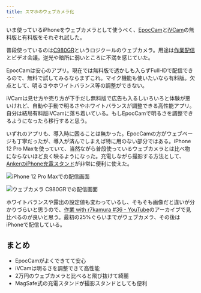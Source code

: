 ```yaml
---
title: スマホのウェブカメラ化
---
```

いま使っているiPhoneをウェブカメラとして使うべく、[EpocCam](https://www.elgato.com/ja/epoccam)と[iVCam](https://www.e2esoft.com/ivcam/)の無料版と有料版をそれぞれ試した。

普段使っているのは[C980GR](https://r7kamura.com/articles/2020-09-23-web-camera)というロジクールのウェブカメラ。用途は[作業配信](https://www.youtube.com/c/r7kamura)とビデオ会議。逆光や暗所に弱いところに不満を感じていた。

EpocCamは安心のアプリ。現在では無料版で透かしも入らずFullHDで配信できるので、無料で試してみるならまずこれ。マイク機能も使いたいなら有料版。欠点として、明るさやホワイトバランス等の調整ができない。

iVCamは見せ方や売り方が下手だし無料版で広告も入るしいろいろと体験が悪いけれど、自動や手動で明るさやホワイトバランスが調整できる高性能アプリ。自分は結局有料版iVCamに落ち着いている。もしEpocCamで明るさを調整できるようになったら移行すると思う。

いずれのアプリも、導入時に困ることは無かった。EpocCamの方がウェブページも丁寧だったが、導入が済んでしまえば特に用のない部分ではある。iPhone 12 Pro Maxを使っていて、当然ながら普段使っているウェブカメラとは比べ物にならないほど良く映るようになった。充電しながら撮影する方法として、[AnkerのiPhone充電スタンド](https://r7kamura.com/articles/2021-09-06-anker-iphone-stand)が非常に便利に使えた。

![](https://lh3.googleusercontent.com/docs/ADP-6oHUWiDeKZhfwUGMYOojeL3EzS3g1I0a94U0c9vFV_IbfujkiOMolxEjw_gIW9FqNXURZ3LvHEJKW2qO33smoSkFjaiTbQUmUHEsloA9F6e1idjG3ktUirSMVAoEPtQQAF34aXaPU7PLQR6RWOrcRQTPcec2l-3ERa6nYbGj8hjtXjcU6I2VGGChT59OquHLTxNIHkUkdl9leYyi6-vChdYG_fEAgH_VrvH52GADX4FKM3NZX5Ok1bc4UbOqyEfYXMwQvKu4jq6X-T_gzY6AKGphRopm9tlnIwE7GEr3K3hO-qx-K4zDhv-2QdsUOx5Omy45jriND51CGUj89unT37sAzJo1cfRZNmLkWGZLpzZmhaOdsfqY5yR3lFMq3hgEHk2kwACHDeGNV-Ycugv6JM8WvCgHYpLYHsggdJ_yuGjhXj5LFRlGbznmYM_nt7FtP7P5jsD1Uf08eJZ-mGj079r3AaBXzwUC9DC1UynvSEEXQtROIOAuQLvCu-pXwNBkSiNzzIj0tQYrgGrfRbtRFzkpg0nBDfI-0Opn8S7iRiVNDzKPUYxwBCRBVeAwgYzTV4swEAjfWNJi8L2PUj082zPWlY0GZ0RzpLIkS3QPSEWTrilvk1eRjxi5jR6AamduoPvaPp5isFUVekcY2y3huJmdmfC1VuD3o-Gw_Jao3yY8ZR-s8yQt9KjrmTcJTOUQMh_ZIHnHO5xXZII9ui-b4e4vsoGgC_5-9k0WpND8aclYc6rnHZ2uXu9z1bVKjc-PqVEacrROtqDdO8-z7Yt7WcV4gNOFW3d-5asIsJ618oj395tGuz8sqYp29Z2vIdqz4BTewBigSh7CmUA6LSG28AmKuoTxtp-y4zpYA8xNMMZwG4n5f0yrGJPe5uHIpN2IDfKd_UNCczju1BfAgaL7rbPYyMs1PL3VXKc-VVHuulz8XtQLYQf3JNsV7QktynaHmfCESnxvJkA9CMclInWD0XPTSnSypZH2QVCvyKM5hPpAnwUgwKfwHU0gi0AZtWRsZMshieow26BM_T9GZY-XAsBCN1DKKPiQlcElAwqd6y-a4aj2omwZBj0yTbCDY7OMDSXM40yWFq5qPMlEgk5xK-eRMjd28IKjFPvEtYtT6XoGt9fVBM9JosMAbPlrAAaGgE9W3QyZh0ZsMV1_ya-gs_dHPdhfsGLYhfAuNQVkJD6Roi7V7IiT8dPnXNibgRv-MOLrwyv-_V-EyHMwcH8pcN8yMoHazIoXddtnQM54VgKmzMhu "iPhone 12 Pro Maxでの配信画面")

![](https://lh3.googleusercontent.com/docs/ADP-6oFchhjOAKMeyIdkrJU45D7hIHkv_HjwNJd-MpNaMLgM3X_GUWoA040HBVlPl8ETsIFQPXMtZ10__9PKN6qtEDRAq4VD6lpHdDuPFMfoZ6twX9iIJ163_e4nHV9TSu6tPpjcI9zaW1J3jdkrwAvTTJY9YnFL7claoMeb2mIjYqorapEoBWTf5Gt0NHzhUSi1diuRVEswFfpNTErjJobSooyiQZUDA2Nq0UpYurvB0Q-yDD5eTl4BI1-L-pl9hQATmNAoAXEOKh0cN97gsxhWQi0zBX8luVOvBccBRXzRkL0L5U2huZW5XUUjYrTC1hQbkGc2-Gi87uOWTYl5loZq30M-4oKYh0s9CQfIlcEufnIjtGsstnKorKu9k6clFH5UxFy2sPSVv9QVIrsS45czHBxHtqGf89N-NUy7zR93cghLCK-es4jgrliW_9VXtsnJjztZPk-8drI8DitY8Nk9PCn88rd_fWiihuNNcXHtdou0BVI68qzurBil_7ahcipTXasYrfTpxb-BHdg8NxC6PpMOh2ElesnIzMSS6EG_HzxP2zhrShN1_wHYGDl3h5N8OsmZdePkhbJ_wjWdhlhjikPvY6fwSIJ9vmFsjQfh5hNNmQMhQbdcZHe-nX_6y1bc5UsDVFmlPBuWtroreySBfTkbtLc8RAoEt4bkafwPkO14DAUnqbKUK90WTzszG_ILVMAGWv4CxW5RMS0RAB1QLWXGZ1Sj-xyczqAS9rkZJHD0g-Dv6GlVMeaXECiAb-mTH0i8AobA1HR6pZR9yMGCmSSfTRFI3oSa4YBNX--JJbR1o-32UaWgzfTz0uq_qdagpAmtV-mI1MLF_zeXxx6J7xdJfzlcjIteSK_PsQR7hyMHw7ls-054JHd0EsddGD8SjZZuStazUaj4Texg0s8DZMX4ybNfE9VR4QdkkeD0hH9IoBPl0F5pcjdQz9fZY1ae3UnGgj7bflGBDZJajc-v2xhg0Zm7D19qZmZvLH5QGBiqHYVKhDFwvex1RUZqsqhKFIUHmlDH6fHJ_eWkWJgWGT200hAgxd_Wiu_dJpfgbNN7ofVuKfy2NaDDCAHgNLbAU2dbfzaBK5tixRH4eedY82cWWU3xdZzeU2EJGJmUlYzOkzMFyxupDvtb2ulY-1v8HmZAcaWiLO5HfLCgwBCm0wXIQPMFCaIIaqqI12CQHwhwmzhZpEB0CYzkxD4TYFkQWh8WXSveEdd8dAsWMcs5iBHxBYwPgHCC6zPW0sLNfIn3GYBA "ウェブカメラ C980GRでの配信画面")

ホワイトバランスや露出の設定値も変わっているし、そもそも画像だと違いが分かりづらいと思うので、[作業 with r7kamura #36 - YouTube](https://www.youtube.com/watch?v=Nmf0NRTqbyw)のアーカイブで見比べるのが良いと思う。最初の25%ぐらいまでがウェブカメラ、その後はiPhoneで配信している。

まとめ
---

*   EpocCamがよくできてて安心
*   iVCamは明るさを調整できて高性能
*   2万円のウェブカメラと比べると飛び抜けて綺麗
*   MagSafe式の充電スタンドが撮影スタンドとしても便利
